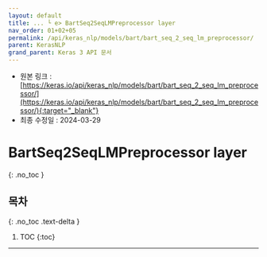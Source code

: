 ```yaml
---
layout: default
title: ... └ e> BartSeq2SeqLMPreprocessor layer
nav_order: 01+02+05
permalink: /api/keras_nlp/models/bart/bart_seq_2_seq_lm_preprocessor/
parent: KerasNLP
grand_parent: Keras 3 API 문서
---
```


* 원본 링크 : [https://keras.io/api/keras_nlp/models/bart/bart_seq_2_seq_lm_preprocessor/](https://keras.io/api/keras_nlp/models/bart/bart_seq_2_seq_lm_preprocessor/){:target="_blank"}
* 최종 수정일 : 2024-03-29

# BartSeq2SeqLMPreprocessor layer
{: .no_toc }

## 목차
{: .no_toc .text-delta }

1. TOC
{:toc}

---
